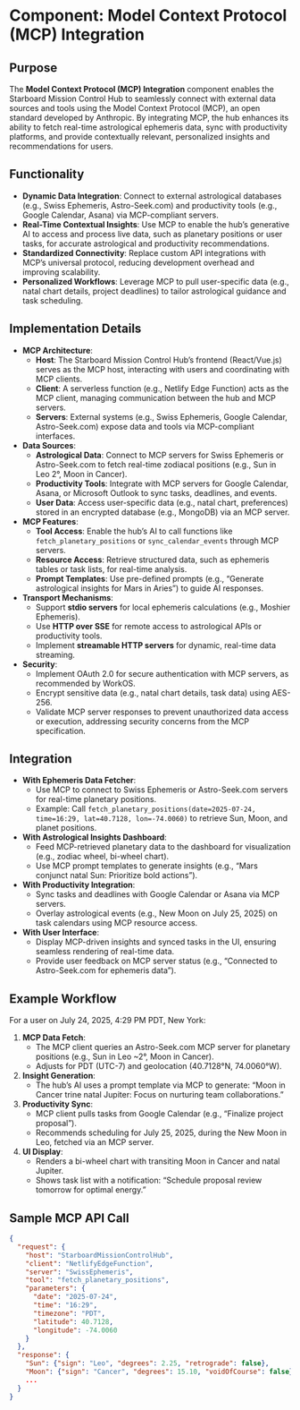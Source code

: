 # Component: Model Context Protocol (MCP) Integration

## Purpose
The **Model Context Protocol (MCP) Integration** component enables the Starboard Mission Control Hub to seamlessly connect with external data sources and tools using the Model Context Protocol (MCP), an open standard developed by Anthropic. By integrating MCP, the hub enhances its ability to fetch real-time astrological ephemeris data, sync with productivity platforms, and provide contextually relevant, personalized insights and recommendations for users.

## Functionality
- **Dynamic Data Integration**: Connect to external astrological databases (e.g., Swiss Ephemeris, Astro-Seek.com) and productivity tools (e.g., Google Calendar, Asana) via MCP-compliant servers.
- **Real-Time Contextual Insights**: Use MCP to enable the hub’s generative AI to access and process live data, such as planetary positions or user tasks, for accurate astrological and productivity recommendations.
- **Standardized Connectivity**: Replace custom API integrations with MCP’s universal protocol, reducing development overhead and improving scalability.
- **Personalized Workflows**: Leverage MCP to pull user-specific data (e.g., natal chart details, project deadlines) to tailor astrological guidance and task scheduling.

## Implementation Details
- **MCP Architecture**:
  - **Host**: The Starboard Mission Control Hub’s frontend (React/Vue.js) serves as the MCP host, interacting with users and coordinating with MCP clients.
  - **Client**: A serverless function (e.g., Netlify Edge Function) acts as the MCP client, managing communication between the hub and MCP servers.
  - **Servers**: External systems (e.g., Swiss Ephemeris, Google Calendar, Astro-Seek.com) expose data and tools via MCP-compliant interfaces.
- **Data Sources**:
  - **Astrological Data**: Connect to MCP servers for Swiss Ephemeris or Astro-Seek.com to fetch real-time zodiacal positions (e.g., Sun in Leo 2°, Moon in Cancer).
  - **Productivity Tools**: Integrate with MCP servers for Google Calendar, Asana, or Microsoft Outlook to sync tasks, deadlines, and events.
  - **User Data**: Access user-specific data (e.g., natal chart, preferences) stored in an encrypted database (e.g., MongoDB) via an MCP server.
- **MCP Features**:
  - **Tool Access**: Enable the hub’s AI to call functions like `fetch_planetary_positions` or `sync_calendar_events` through MCP servers.
  - **Resource Access**: Retrieve structured data, such as ephemeris tables or task lists, for real-time analysis.
  - **Prompt Templates**: Use pre-defined prompts (e.g., “Generate astrological insights for Mars in Aries”) to guide AI responses.
- **Transport Mechanisms**:
  - Support **stdio servers** for local ephemeris calculations (e.g., Moshier Ephemeris).
  - Use **HTTP over SSE** for remote access to astrological APIs or productivity tools.
  - Implement **streamable HTTP servers** for dynamic, real-time data streaming.
- **Security**:
  - Implement OAuth 2.0 for secure authentication with MCP servers, as recommended by WorkOS.
  - Encrypt sensitive data (e.g., natal chart details, task data) using AES-256.
  - Validate MCP server responses to prevent unauthorized data access or execution, addressing security concerns from the MCP specification.

## Integration
- **With Ephemeris Data Fetcher**:
  - Use MCP to connect to Swiss Ephemeris or Astro-Seek.com servers for real-time planetary positions.
  - Example: Call `fetch_planetary_positions(date=2025-07-24, time=16:29, lat=40.7128, lon=-74.0060)` to retrieve Sun, Moon, and planet positions.
- **With Astrological Insights Dashboard**:
  - Feed MCP-retrieved planetary data to the dashboard for visualization (e.g., zodiac wheel, bi-wheel chart).
  - Use MCP prompt templates to generate insights (e.g., “Mars conjunct natal Sun: Prioritize bold actions”).
- **With Productivity Integration**:
  - Sync tasks and deadlines with Google Calendar or Asana via MCP servers.
  - Overlay astrological events (e.g., New Moon on July 25, 2025) on task calendars using MCP resource access.
- **With User Interface**:
  - Display MCP-driven insights and synced tasks in the UI, ensuring seamless rendering of real-time data.
  - Provide user feedback on MCP server status (e.g., “Connected to Astro-Seek.com for ephemeris data”).

## Example Workflow
For a user on July 24, 2025, 4:29 PM PDT, New York:
1. **MCP Data Fetch**:
   - The MCP client queries an Astro-Seek.com MCP server for planetary positions (e.g., Sun in Leo ~2°, Moon in Cancer).
   - Adjusts for PDT (UTC-7) and geolocation (40.7128°N, 74.0060°W).
2. **Insight Generation**:
   - The hub’s AI uses a prompt template via MCP to generate: “Moon in Cancer trine natal Jupiter: Focus on nurturing team collaborations.”
3. **Productivity Sync**:
   - MCP client pulls tasks from Google Calendar (e.g., “Finalize project proposal”).
   - Recommends scheduling for July 25, 2025, during the New Moon in Leo, fetched via an MCP server.
4. **UI Display**:
   - Renders a bi-wheel chart with transiting Moon in Cancer and natal Jupiter.
   - Shows task list with a notification: “Schedule proposal review tomorrow for optimal energy.”

## Sample MCP API Call
```json
{
  "request": {
    "host": "StarboardMissionControlHub",
    "client": "NetlifyEdgeFunction",
    "server": "SwissEphemeris",
    "tool": "fetch_planetary_positions",
    "parameters": {
      "date": "2025-07-24",
      "time": "16:29",
      "timezone": "PDT",
      "latitude": 40.7128,
      "longitude": -74.0060
    }
  },
  "response": {
    "Sun": {"sign": "Leo", "degrees": 2.25, "retrograde": false},
    "Moon": {"sign": "Cancer", "degrees": 15.10, "voidOfCourse": false},
    ...
  }
}